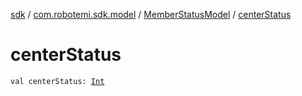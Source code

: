 [sdk](../../index.md) / [com.robotemi.sdk.model](../index.md) / [MemberStatusModel](index.md) / [centerStatus](./center-status.md)

# centerStatus

`val centerStatus: `[`Int`](https://kotlinlang.org/api/latest/jvm/stdlib/kotlin/-int/index.html)